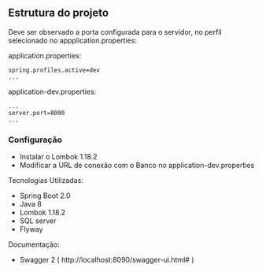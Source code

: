 ## Estrutura do projeto

Deve ser observado a porta configurada para o servidor, no perfil selecionado no appplication.properties:

application.properties:

```
spring.profiles.active=dev
...

```
application-dev.properties:

```
...
server.port=8090
...

```

### Configuração

* Instalar o Lombok 1.18.2
* Modificar a URL de conexão com o Banco no application-dev.properties


Tecnologias Utilizadas:

* Spring Boot 2.0
* Java 8
* Lombok 1.18.2
* SQL server
* Flyway

Documentação:
* Swagger 2 ( http://localhost:8090/swagger-ui.html# )
